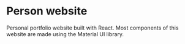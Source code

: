 # Person website

Personal portfolio website built with React. Most components of this website are made using the Material UI library.
